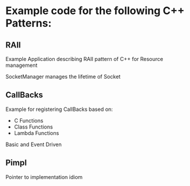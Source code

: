 # Example code for the following C++ Patterns:

## RAII
Example Application describing RAII pattern of C++ for Resource management

SocketManager manages the lifetime of Socket

## CallBacks
Example for registering CallBacks based on:
* C Functions
* Class Functions
* Lambda Functions

Basic and Event Driven

## Pimpl
Pointer to implementation idiom
